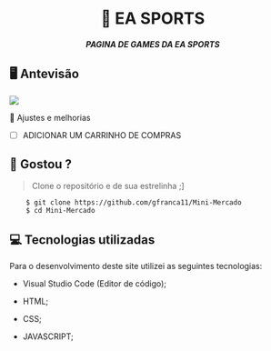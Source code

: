 <h1 align="center">
     📰
EA SPORTS

</h1>

<h5 align="center">
PAGINA DE GAMES DA EA SPORTS 
 
  </h5>

## 🖥 Antevisão 
<img src="https://github.com/gfranca11/EA-Sports/blob/main/Animation.gif">
 
 📌 Ajustes e melhorias
 
 - [ ] ADICIONAR UM CARRINHO DE COMPRAS 
 

 
 
 ## 🧐 Gostou ?
 
 > Clone o repositório e de sua estrelinha ;]
   
        $ git clone https://github.com/gfranca11/Mini-Mercado
        $ cd Mini-Mercado
        
 
 
## 💻 Tecnologias utilizadas

Para o desenvolvimento deste site utilizei as seguintes tecnologias:

 * Visual Studio Code (Editor de código);

* HTML;
* CSS;
* JAVASCRIPT;

